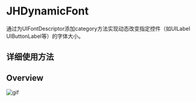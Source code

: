 # JHDynamicFont
通过为UIFontDescriptor添加category方法实现动态改变指定控件（如UILabel UIButtonLabel等）的字体大小。

## 详细使用方法
[]()

## Overview

![gif](https://github.com/Shenjinghao/JHDynamicFont/blob/master/snapshot/DynamicFont.gif)
